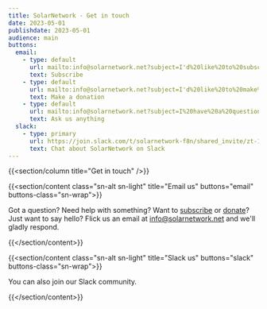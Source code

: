 ```yaml
---
title: SolarNetwork - Get in touch
date: 2023-05-01
publishdate: 2023-05-01
audience: main
buttons:
  email:
    - type: default
      url: mailto:info@solarnetwork.net?subject=I'd%20like%20to%20subscribe
      text: Subscribe
    - type: default
      url: mailto:info@solarnetwork.net?subject=I'd%20like%20to%20make%20a%20donation
      text: Make a donation
    - type: default
      url: mailto:info@solarnetwork.net?subject=I%20have%20a%20question
      text: Ask us anything
  slack:
    - type: primary
      url: https://join.slack.com/t/solarnetwork-f8n/shared_invite/zt-1qhses7cw-FhwcUlSiYh~3KYIDouOH4w
      text: Chat about SolarNetwork on Slack
---
```

{{<section/column title="Get in touch" />}}

{{<section/content class="sn-alt sn-light" title="Email us" buttons="email" buttons-class="sn-wrap">}}

Got a question? Need help with something? Want to [subscribe](/subscribe.html) or
[donate](/donate.html)? Just want to say hello? Flick us an email at info@solarnetwork.net and
we'll gladly respond.

{{</section/content>}}

{{<section/content class="sn-alt sn-light" title="Slack us" buttons="slack" buttons-class="sn-wrap">}}

You can also join our Slack community.

{{</section/content>}}
